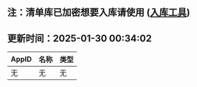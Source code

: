 ## 注：清单库已加密想要入库请使用 ([入库工具](https://github.com/BlankTMing/ManifestAutoUpdate/releases))

## 更新时间：2025-01-30 00:34:02
| AppID | 名称 | 类型  |
| :-------------------- | :----------------------------- | :----------- |
| 无 | 无 | 无 |
